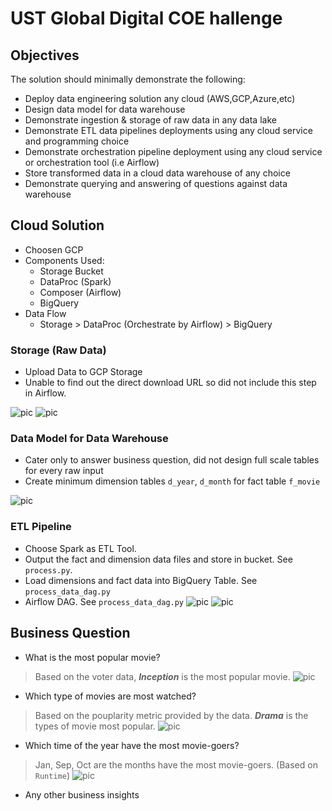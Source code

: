 # UST Global Digital COE hallenge

## Objectives

The solution should minimally demonstrate the following:

- Deploy data engineering solution any cloud (AWS,GCP,Azure,etc)
- Design data model for data warehouse
- Demonstrate ingestion & storage of raw data in any data lake
- Demonstrate ETL data pipelines deployments using any cloud service and programming choice
- Demonstrate orchestration pipeline deployment using any cloud service or orchestration tool (i.e Airflow)
- Store transformed data in a cloud data warehouse of any choice
- Demonstrate querying and answering of questions against data warehouse

## Cloud Solution

- Choosen GCP
- Components Used:
  - Storage Bucket
  - DataProc (Spark)
  - Composer (Airflow)
  - BigQuery
- Data Flow
  - Storage > DataProc (Orchestrate by Airflow) > BigQuery

### Storage (Raw Data)

- Upload Data to GCP Storage
- Unable to find out the direct download URL so did not include this step in Airflow.

![pic](./misc/upload_data.png)
![pic](./misc/raw_data.png)

### Data Model for Data Warehouse

- Cater only to answer business question, did not design full scale tables for every raw input
- Create minimum dimension tables `d_year`, `d_month` for fact table `f_movie`

![pic](./misc/fact_dim_table.png)

### ETL Pipeline

- Choose Spark as ETL Tool.
- Output the fact and dimension data files and store in bucket. See `process.py`.
- Load dimensions and fact data into BigQuery Table. See `process_data_dag.py`
- Airflow DAG. See `process_data_dag.py`
![pic](./misc/airflow.png)
![pic](./misc/processed_data.png)

## Business Question

- What is the most popular movie?

> Based on the voter data, ***Inception*** is the most popular movie.
![pic](./misc/q1.png)

- Which type of movies are most watched?

> Based on the pouplarity metric provided by the data. ***Drama*** is the types of movie most popular.
![pic](./misc/q2.png)

- Which time of the year have the most movie-goers?

> Jan, Sep, Oct are the months have the most movie-goers. (Based on `Runtime`)
![pic](./misc/q3.png)

- Any other business insights
